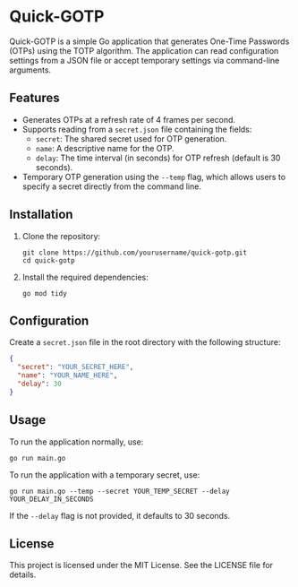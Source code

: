 # Quick-GOTP

Quick-GOTP is a simple Go application that generates One-Time Passwords (OTPs) using the TOTP algorithm. The application can read configuration settings from a JSON file or accept temporary settings via command-line arguments.

## Features

- Generates OTPs at a refresh rate of 4 frames per second.
- Supports reading from a `secret.json` file containing the fields:
  - `secret`: The shared secret used for OTP generation.
  - `name`: A descriptive name for the OTP.
  - `delay`: The time interval (in seconds) for OTP refresh (default is 30 seconds).
- Temporary OTP generation using the `--temp` flag, which allows users to specify a secret directly from the command line.

## Installation

1. Clone the repository:
   ```
   git clone https://github.com/yourusername/quick-gotp.git
   cd quick-gotp
   ```

2. Install the required dependencies:
   ```
   go mod tidy
   ```

## Configuration

Create a `secret.json` file in the root directory with the following structure:

```json
{
  "secret": "YOUR_SECRET_HERE",
  "name": "YOUR_NAME_HERE",
  "delay": 30
}
```

## Usage

To run the application normally, use:
```
go run main.go
```

To run the application with a temporary secret, use:
```
go run main.go --temp --secret YOUR_TEMP_SECRET --delay YOUR_DELAY_IN_SECONDS
```

If the `--delay` flag is not provided, it defaults to 30 seconds.

## License

This project is licensed under the MIT License. See the LICENSE file for details.